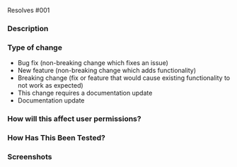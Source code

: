 <!--Read comments, before committing pull request read checklist again

# Checklist:

- I have performed a self-review of my own code,
- I have commented my code, particularly in hard-to-understand areas,
- I have made corresponding changes to the documentation,
- I have added tests that prove my fix is effective or that my feature works,
- New and existing unit tests pass locally with my changes ("bundle exec rake"),
- Title include "WIP" if work is in progress.

-->

Resolves #001 <!--fill issue number-->

### Description
<!-- Please include a summary of the change and which issue is fixed. 
Please also include relevant motivation and context.
Guide questions:
  - What motivated this change (if not already described in an issue)?
  - What alternative solutions did you consider?
  - What are the tradeoffs for your solution?
   
List any dependencies that are required for this change. (gems, js libraries, etc.)

Include anything else we should know about. -->

### Type of change

<!-- Please delete options that are not relevant. -->

* Bug fix (non-breaking change which fixes an issue)
* New feature (non-breaking change which adds functionality)
* Breaking change (fix or feature that would cause existing functionality to not 
work as expected)
* This change requires a documentation update
* Documentation update

### How will this affect user permissions?

<!-- Please outline how each level of user permissions will be affected by this change. 
(If user permissions will not be impacted by this change, please say "no impact") 

- Volunteer permissions (will this change grant any `volunteer` access to something they should not be able to see or edit?) For a complete list of volunteer permissions, see issue #29  
- Supervisor permissions (will this change grant any `supervisor` ((post MVP release)) access to something they should not be able to see or edit?) For a complete list of supervisor permissions, see issue #30  -->


### How Has This Been Tested?

<!-- Please describe the tests that you ran to verify your changes. 
Provide instructions so we can reproduce. 
Do we need to do anything else to verify your changes? 
If so, provide instructions (including any relevant configuration) so that 
we can reproduce? -->

### Screenshots
<!--Optional. Delete if not relevant. 
Include screenshots (before / after) for style changes, highlight 
edited element.-->
